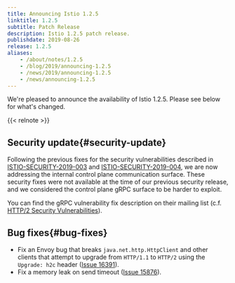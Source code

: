 ```yaml
---
title: Announcing Istio 1.2.5
linktitle: 1.2.5
subtitle: Patch Release
description: Istio 1.2.5 patch release.
publishdate: 2019-08-26
release: 1.2.5
aliases:
    - /about/notes/1.2.5
    - /blog/2019/announcing-1.2.5
    - /news/2019/announcing-1.2.5
    - /news/announcing-1.2.5
---
```


We're pleased to announce the availability of Istio 1.2.5. Please see below for what's changed.

{{< relnote >}}

## Security update{#security-update}

Following the previous fixes for the security vulnerabilities described in [ISTIO-SECURITY-2019-003](/news/security/istio-security-2019-003/)
and [ISTIO-SECURITY-2019-004](/news/security/istio-security-2019-004), we are now addressing the internal control plane communication surface.
These security fixes were not available at the time of our previous security release, and we considered the control plane gRPC surface to be harder to exploit.

You can find the gRPC vulnerability fix description on their mailing list (c.f.
[HTTP/2 Security Vulnerabilities](https://groups.google.com/forum/#!topic/grpc-io/w5jPamxdda4)).

## Bug fixes{#bug-fixes}

- Fix an Envoy bug that breaks `java.net.http.HttpClient` and other clients that attempt to upgrade from `HTTP/1.1` to `HTTP/2` using the `Upgrade: h2c` header ([Issue 16391](https://github.com/istio/istio/issues/16391)).
- Fix a memory leak on send timeout ([Issue 15876](https://github.com/istio/istio/issues/15876)).
